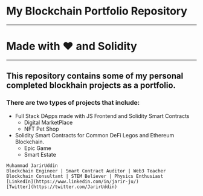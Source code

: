# My Blockchain Portfolio Repository
---

# Made with ❤️ and Solidity
***

## This repository contains some of my personal completed blockhain projects as a portfolio.

### There are two types of projects that include: 
  - Full Stack DApps made with JS Frontend and Solidity Smart Contracts
    * Digital MarketPlace
    * NFT Pet Shop
  - Solidity Smart Contracts for Common DeFi Legos and Ethereum Blockchain.
    * Epic Game
    * Smart Estate

~~~~
Muhammad JarirUddin 
Blockchain Engineer | Smart Contract Auditor | Web3 Teacher 
Blockchain Consultant | STEM Believer | Physics Enthusiast
[LinkedIn](https://www.linkedin.com/in/jarir-ju/)
[Twitter](https://twitter.com/JarirUddin)
~~~~
